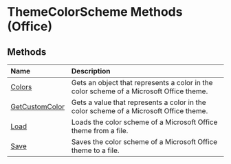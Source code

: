 
# ThemeColorScheme Methods (Office)

## Methods



|**Name**|**Description**|
|:-----|:-----|
|[Colors](2ae73cd3-c1b7-1815-5b46-84c349c2535b.md)|Gets an object that represents a color in the color scheme of a Microsoft Office theme.|
|[GetCustomColor](67ac156e-19ab-245e-b6f8-03514f802acb.md)|Gets a value that represents a color in the color scheme of a Microsoft Office theme. |
|[Load](636f14c1-4178-ef12-e22b-4d948719cced.md)|Loads the color scheme of a Microsoft Office theme from a file.|
|[Save](5ca73773-583b-dbf4-6bde-bc6fa26c66a2.md)|Saves the color scheme of a Microsoft Office theme to a file.|
